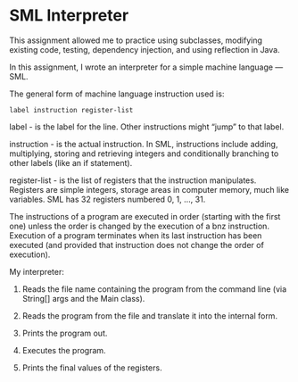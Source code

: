 
# SML Interpreter

This assignment allowed me to practice using
subclasses,
modifying existing code,
testing,
dependency injection,
and using reflection in Java.

In this assignment, I wrote an interpreter for a simple machine language — SML.

The general form of machine language instruction used is:

    label instruction register-list

label - is the label for the line. Other instructions might “jump” to that label.

instruction - is the actual instruction. In SML, instructions include adding, multiplying, storing and retrieving integers and conditionally branching to other labels (like an if statement).

register-list - is the list of registers that the instruction manipulates.
Registers are simple integers, storage areas in computer memory, much like variables. SML has 32 registers numbered 0, 1, …, 31.

The instructions of a program are executed in order (starting with the first one) unless the order is changed by the execution of a bnz instruction.
Execution of a program terminates when its last instruction has been executed (and provided that instruction does not change the order of execution).

My interpreter:

1. Reads the file name containing the program from the command line (via String[] args and the Main class).

2. Reads the program from the file and translate it into the internal form.

3. Prints the program out.

4. Executes the program.

5. Prints the final values of the registers.
